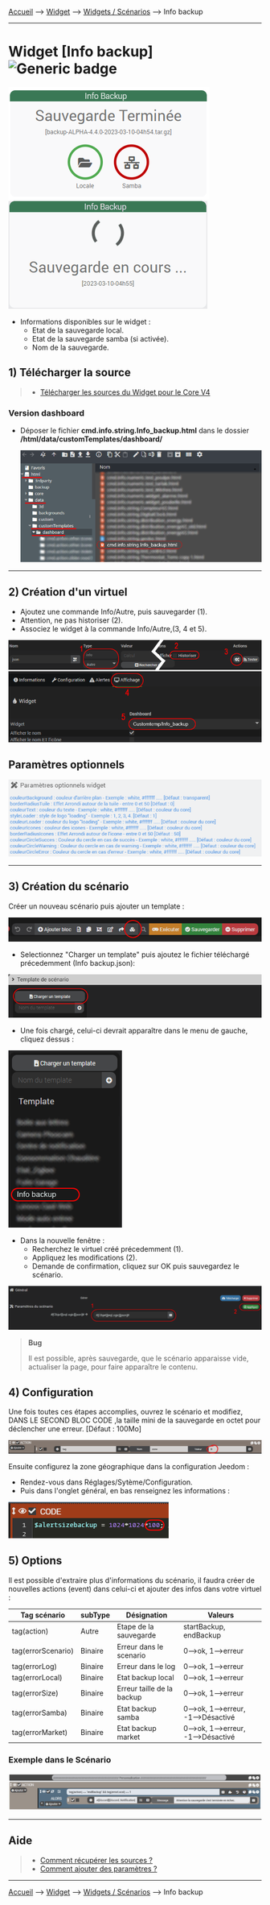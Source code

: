 
<a href="{{site.url}}/documentation">Accueil</a> --> <a href="{{site.url}}/documentation/{{site.widget}}">Widget</a> --> <a href="{{site.url}}/documentation/{{site.widget}}/fr_FR/widget_scenario">Widgets / Scénarios</a> --> Info backup

------------

# Widget [Info backup] ![Generic badge](https://img.shields.io/badge/Version-4.2%20%7C%204.3%20%7C%204.4%20Full%20JS-green.svg)

<img src="../../../images/info_backup/capture1.png" alt="Info backup" />
<img src="../../../images/info_backup/capture2.gif" alt="Info backup" />

- Informations disponibles sur le widget :
  - Etat de la sauvegarde local.
  - Etat de la sauvegarde samba (si activée).
  - Nom de la sauvegarde.

## 1) Télécharger la source

> - [Télécharger les sources du Widget pour le Core V4]({{site.url_git}}/WIDGET_cmd.info.sting.info_backup)

### Version dashboard

- Déposer le fichier <b>cmd.info.string.Info_backup.html</b> dans le dossier <b>/html/data/customTemplates/dashboard/</b>

  <img src="../../../images/info_backup/capture3.png" alt="Téléchargement du widget" />

------------------------

## 2) Création d'un virtuel

- Ajoutez une commande Info/Autre, puis sauvegarder (1).
- Attention, ne pas historiser (2).
- Associez le widget à la commande Info/Autre,(3, 4 et 5).

<img src="../../../images/info_backup/installation_virtuel2.png" alt="Virtuel 1" />
<img src="../../../images/info_backup/installation_virtuel3.png" alt="Virtuel 2" />


## Paramètres optionnels

<img src="../../../images/info_backup/parametres.png" alt="Info backup" />

---------------------

## 3) Création du scénario

Créer un nouveau scénario puis ajouter un template :

<img src="../../../images/info_backup/scenario1.png" alt="Scénario 1" />

- Selectionnez "Charger un template" puis ajoutez le fichier téléchargé précedemment (Info backup.json):

<img src="../../../images/info_backup/scenario2.png" alt="Scénario 2" />


- Une fois chargé, celui-ci devrait apparaître dans le menu de gauche, cliquez dessus :

<img src="../../../images/info_backup/scenario3.png" alt="Scénario 3" />

- Dans la nouvelle fenêtre :
  - Recherchez le virtuel créé précedemment (1).
  - Appliquez les modifications (2).
  - Demande de confirmation, cliquez sur OK puis sauvegardez le scénario.

<img src="../../../images/info_backup/scenario4.png" alt="Scénario 4" />

> **Bug**
>
> Il est possible, après sauvegarde, que le scénario apparaisse vide, actualiser la page, pour faire apparaître le contenu.

## 4) Configuration
Une fois toutes ces étapes accomplies, ouvrez le scénario et modifiez, DANS LE SECOND BLOC CODE ,la taille mini de la sauvegarde en octet pour déclencher une erreur. [Défaut : 100Mo]

<img src="../../../images/info_du_jour/config1_2.png" alt="Config 1" />

Ensuite configurez la zone géographique dans la configuration Jeedom :
- Rendez-vous dans Réglages/Sytème/Configuration.
- Puis dans l'onglet général, en bas renseignez les informations :

<img src="../../../images/info_backup/config1.png" alt="Config 2" />

## 5) Options

Il est possible d'extraire plus d'informations du scénario, il faudra créer de nouvelles actions (event) dans celui-ci et ajouter des infos dans votre virtuel :

| Tag scénario | subType | Désignation | Valeurs |
| --- | --- | --- | --- |
| tag(action) | Autre| Etape de la sauvegarde| startBackup, endBackup |
| tag(errorScenario) | Binaire | Erreur dans le scenario | 0-->ok, 1-->erreur |
| tag(errorLog) | Binaire | Erreur dans le log | 0-->ok, 1-->erreur |
| tag(errorLocal) | Binaire | Etat backup local | 0-->ok, 1-->erreur |
| tag(errorSize) | Binaire | Erreur taille de la backup | 0-->ok, 1-->erreur |
| tag(errorSamba) | Binaire | Etat backup samba | 0-->ok, 1-->erreur, -1-->Désactivé |
| tag(errorMarket) | Binaire | Etat backup market | 0-->ok, 1-->erreur, -1-->Désactivé |

### Exemple dans le Scénario

<img src="../../../images/info_backup/scenario5.png" alt="scenario5" />

---------------------

## Aide
> - [Comment récupérer les sources ?]({{site.url}}/documentation/{{site.help}}/fr_FR/download)
> - [Comment ajouter des paramètres ?]({{site.url}}/documentation/{{site.help}}/fr_FR/application)

-------------------

<a href="{{site.url}}/documentation">Accueil</a> --> <a href="{{site.url}}/documentation/{{site.widget}}">Widget</a> --> <a href="{{site.url}}/documentation/{{site.widget}}/fr_FR/widget_scenario">Widgets / Scénarios</a> --> Info backup
